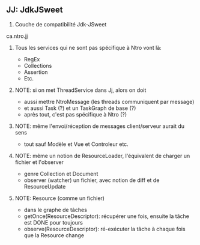 ## JJ: JdkJSweet

1. Couche de compatibilité Jdk-JSweet

ca.ntro.jj


1. Tous les services qui ne sont pas spécifique à Ntro vont là:
    * RegEx
    * Collections
    * Assertion
    * Etc.

1. NOTE: si on met ThreadService dans Jj, alors on doit 
    * aussi mettre NtroMessage (les threads communiquent par message)
    * et aussi Task (?) et un TaskGraph de base (?)
    * après tout, c'est pas spécifique à Ntro (?)


1. NOTE: même l'envoi/réception de messages client/serveur aurait du sens
    * tout sauf Modèle et Vue et Controleur etc.

1. NOTE: même un notion de ResourceLoader, l'équivalent de charger un fichier et l'observer
    * genre Collection et Document
    * observer (watcher) un fichier, avec notion de diff et de ResourceUpdate

1. NOTE: Resource (comme un fichier)
    * dans le graphe de tâches
    * getOnce(ResourceDescriptor): récupérer une fois, ensuite la tâche est DONE pour toujours
    * observe(ResourceDescriptor): ré-exécuter la tâche à chaque fois que la Resource change


